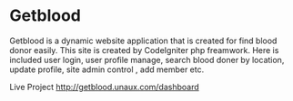 # Getblood 
Getblood is a dynamic website application that is created for find blood donor easily. This site is created by CodeIgniter php freamwork. 
Here is included user login, user profile manage, search blood doner by location, update profile, site admin control , add member etc.

Live Project http://getblood.unaux.com/dashboard
